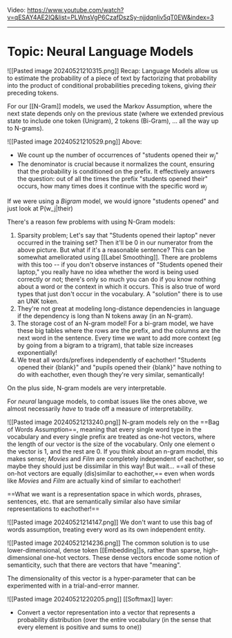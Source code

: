 Video: https://www.youtube.com/watch?v=qESAY4AE2IQ&list=PLWnsVgP6CzafDszSy-njjdqnliv5qT0EW&index=3

----

# Topic: Neural Language Models

![[Pasted image 20240521210315.png]]
Recap: Language Models allow us to estimate the probability of a piece of text by factorizing that probability into the product of conditional probabilities preceding tokens, giving *their* preceding tokens.

For our [[N-Gram]] models, we used the Markov Assumption, where the next state depends only on the previous state (where we extended previous state to include one token (Unigram), 2 tokens (Bi-Gram), ... all the way up to N-grams).

![[Pasted image 20240521210529.png]]
Above:
- We count up the number of occurrences of "students opened their $w_j$"
- The denominator is crucial because it normalizes the count, ensuring that the probability is conditioned on the prefix. It effectively answers the question: out of all the times the prefix "students opened their" occurs, how many times does it continue with the specific word $w_j$

If we were using a *Bigram* model, we would ignore "students opened" and just look at P(w_j|their)

There's a reason few problems with using N-Gram models:
1. Sparsity problem; Let's say that "Students opened their laptop" never occurred in the training set? Then it'll be 0 in our numerator from the above picture. But what if it's a reasonable sentence? This can be somewhat ameliorated using [[Label Smoothing]]. There are problems with this too -- if you don't observe instances of "Students opened their laptop," you really have no idea whether the word is being used correctly or not; there's only so much you can do if you know nothing about a word or the context in which it occurs. This is also true of word types that just don't occur in the vocabulary. A "solution" there is to use an UNK token.
2. They're not great at modeling long-distance dependencies in language if the dependency is long than N tokens away (in an N-gram).
3. The storage cost of an N-gram model! For a bi-gram model, we have these big tables where the rows are the prefix, and the columns are the next word in the sentence. Every time we want to add more context (eg by going from a bigram to a trigram), that table size increases exponentially!
4. We treat all words/prefixes independently of eachother! "Students opened their {blank}" and "pupils opened their {blank}" have nothing to do with eachother, even though they're very similar, semantically!

On the plus side, N-gram models are very interpretable.

For *neural* language models, to combat issues like the ones above, we almost necessarily *have* to trade off a measure of interpretability.

![[Pasted image 20240521213240.png]]
N-gram models rely on the ==Bag of Words Assumption==, meaning that every single word type in the vocabulary and every single prefix are treated as one-hot vectors, where the length of our vector is the size of the vocabulary. Only one element o the vector is 1, and the rest are 0. If you think about an n-gram model, this makes sense; *Movies* and *Film* are completely independent of eachother, so maybe they should just be dissimilar in this way! But wait... ==all of these on-hot vectors are equally (dis)similar to eachother,== even when words like *Movies* and *Film* are actually kind of similar to eachother!

==What we want is a representation space in which words, phrases, sentences, etc. that are semantically similar also have similar representations to eachother!==

![[Pasted image 20240521214147.png]]
We don't want to use this bag of words assumption, treating every word as its own independent entity.


![[Pasted image 20240521214236.png]]
The common solution is to use lower-dimensional, dense token [[Embedding]]s, rather than sparse, high-dimensional one-hot vectors.
These dense vectors encode some notion of semanticity, such that there are vectors that have "meaning".

The dimensionality of this vector is a hyper-parameter that can be experimented with in a trial-and-error manner.

![[Pasted image 20240521220205.png]]
[[Softmax]] layer: 
- Convert a vector representation into a vector that represents a probability distribution (over the entire vocabulary (in the sense that every element is positive and sums to one))







